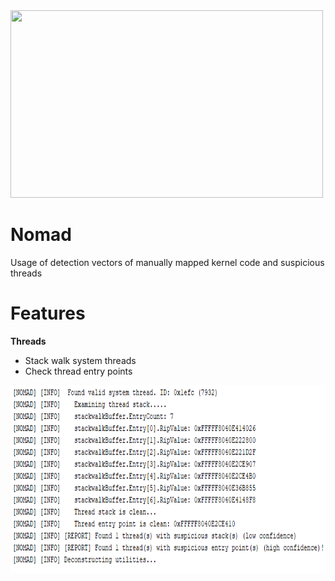 <img src="nomadImg.jpg" width="500" height="300">

# Nomad
Usage of detection vectors of manually mapped kernel code and suspicious threads

# Features

**Threads**
- Stack walk system threads
- Check thread entry points

<img src="NomadOutput.png" width="600" height="300">
